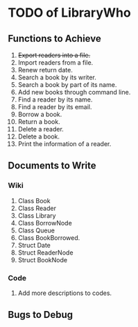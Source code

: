 # TODO of LibraryWho
## Functions to Achieve
1. ~~Export readers into a file.~~
2. Import readers from a file.
3. Renew return date.
4. Search a book by its writer.
5. Search a book by part of its name.
6. Add new books through command line.
7. Find a reader by its name.
8. Find a reader by its email.
9. Borrow a book.
10. Return a book.
11. Delete a reader.
12. Delete a book.
13. Print the information of a reader.

## Documents to Write
### Wiki
1. Class Book
2. Class Reader
3. Class Library
4. Class BorrowNode
5. Class Queue
6. Class BookBorrowed.
7. Struct Date
8. Struct ReaderNode
9. Struct BookNode

### Code
1. Add more descriptions to codes.

## Bugs to Debug